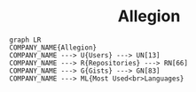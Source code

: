 <h1 align="center">Allegion</h1>

```mermaid
graph LR
COMPANY_NAME{Allegion}
COMPANY_NAME ---> U{Users} ---> UN[13]
COMPANY_NAME ---> R{Repositories} ---> RN[66]
COMPANY_NAME ---> G{Gists} ---> GN[83]
COMPANY_NAME ---> ML{Most Used<br>Languages}
```
